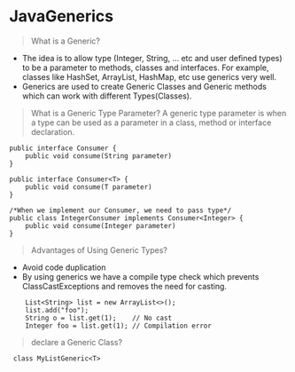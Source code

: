 # JavaGenerics

>What is a Generic?
- The idea is to allow type (Integer, String, … etc and user defined types) to be a parameter to methods, classes and interfaces. For example, classes like HashSet, ArrayList, HashMap, etc use generics very well.
- Generics are used to create Generic Classes and Generic methods which can work with different Types(Classes).

>What is a Generic Type Parameter?
A generic type parameter is when a type can be used as a parameter in a class, method or interface declaration.
```
public interface Consumer {
    public void consume(String parameter)
}

public interface Consumer<T> {
    public void consume(T parameter)
}

/*When we implement our Consumer, we need to pass type*/
public class IntegerConsumer implements Consumer<Integer> {
    public void consume(Integer parameter)
}
```
	
>Advantages of Using Generic Types?
- Avoid code duplication
- By using generics we have a compile type check which prevents ClassCastExceptions and removes the need for casting.
```
	List<String> list = new ArrayList<>();
	list.add("foo");
	String o = list.get(1);    // No cast
	Integer foo = list.get(1); // Compilation error
```

>declare a Generic Class?
```
 class MyListGeneric<T>
```
